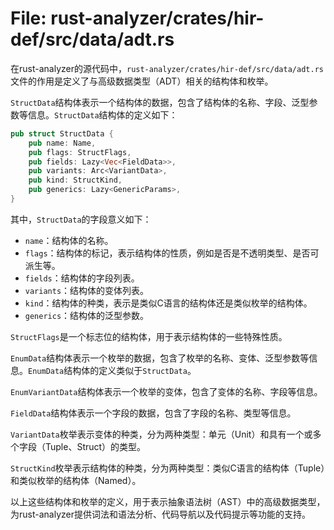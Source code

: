 # File: rust-analyzer/crates/hir-def/src/data/adt.rs

在rust-analyzer的源代码中，`rust-analyzer/crates/hir-def/src/data/adt.rs`文件的作用是定义了与高级数据类型（ADT）相关的结构体和枚举。

`StructData`结构体表示一个结构体的数据，包含了结构体的名称、字段、泛型参数等信息。`StructData`结构体的定义如下：

```rust
pub struct StructData {
    pub name: Name,
    pub flags: StructFlags,
    pub fields: Lazy<Vec<FieldData>>,
    pub variants: Arc<VariantData>,
    pub kind: StructKind,
    pub generics: Lazy<GenericParams>,
}
```

其中，`StructData`的字段意义如下：
- `name`：结构体的名称。
- `flags`：结构体的标记，表示结构体的性质，例如是否是不透明类型、是否可派生等。
- `fields`：结构体的字段列表。
- `variants`：结构体的变体列表。
- `kind`：结构体的种类，表示是类似C语言的结构体还是类似枚举的结构体。
- `generics`：结构体的泛型参数。

`StructFlags`是一个标志位的结构体，用于表示结构体的一些特殊性质。

`EnumData`结构体表示一个枚举的数据，包含了枚举的名称、变体、泛型参数等信息。`EnumData`结构体的定义类似于`StructData`。

`EnumVariantData`结构体表示一个枚举的变体，包含了变体的名称、字段等信息。

`FieldData`结构体表示一个字段的数据，包含了字段的名称、类型等信息。

`VariantData`枚举表示变体的种类，分为两种类型：单元（Unit）和具有一个或多个字段（Tuple、Struct）的类型。

`StructKind`枚举表示结构体的种类，分为两种类型：类似C语言的结构体（Tuple）和类似枚举的结构体（Named）。

以上这些结构体和枚举的定义，用于表示抽象语法树（AST）中的高级数据类型，为rust-analyzer提供词法和语法分析、代码导航以及代码提示等功能的支持。

